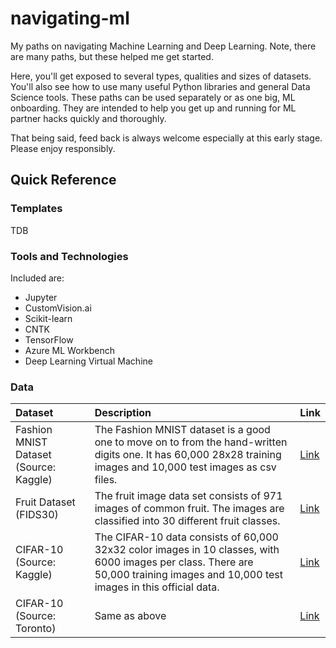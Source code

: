 # navigating-ml

My paths on navigating Machine Learning and Deep Learning.  Note, there are many paths, but these helped me get started.

Here, you'll get exposed to several types, qualities and sizes of datasets.  You'll also see how to use many useful Python libraries and general Data Science tools.  These paths can be used separately or as one big, ML onboarding.  They are intended to help you get up and running for ML partner hacks quickly and thoroughly.

That being said, feed back is always welcome especially at this early stage.  Please enjoy responsibly.

## Quick Reference


### Templates

TDB

### Tools and Technologies

Included are:

* Jupyter
* CustomVision.ai
* Scikit-learn
* CNTK
* TensorFlow
* Azure ML Workbench
* Deep Learning Virtual Machine

### Data

| Dataset | Description | Link |
|:------|:------|:------|
| Fashion MNIST Dataset (Source: Kaggle) | The Fashion MNIST dataset is a good one to move on to from the hand-written digits one.  It has 60,000 28x28 training images and 10,000 test images as csv files. | [Link](https://www.kaggle.com/zalando-research/fashionmnist/data) |
| Fruit Dataset (FIDS30) | The fruit image data set consists of 971 images of common fruit. The images are classified into 30 different fruit classes. | [Link](http://www.vicos.si/Downloads/FIDS30) |
| CIFAR-10 (Source: Kaggle) | The CIFAR-10 data consists of 60,000 32x32 color images in 10 classes, with 6000 images per class. There are 50,000 training images and 10,000 test images in this official data. | [Link](https://www.kaggle.com/c/cifar-10/data) |
| CIFAR-10 (Source: Toronto) | Same as above | [Link](http://www.cs.toronto.edu/~kriz/cifar.html) |

